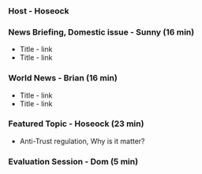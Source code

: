 ### Host - Hoseock

### News Briefing, Domestic issue - Sunny (16 min)
* Title - link
* Title - link


### World News - Brian (16 min)
* Title - link
* Title - link

### Featured Topic - Hoseock (23 min)
* Anti-Trust regulation, Why is it matter?
  


### Evaluation Session - Dom (5 min)
